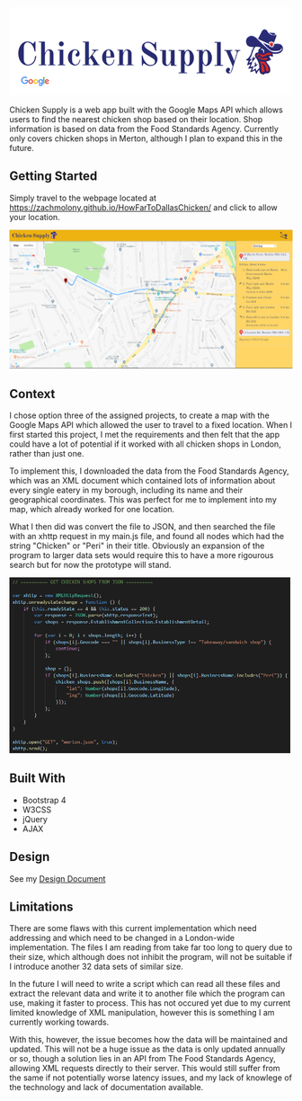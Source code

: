 <p align="center">
  <img src="assets/chicken-supply.png" width=600px>
</p>


Chicken Supply is a web app built with the Google Maps API which allows users to find the nearest chicken shop based on their location. Shop information is based on data from the Food Standards Agency. Currently only covers chicken shops in Merton, although I plan to expand this in the future.

## Getting Started

Simply travel to the webpage located at https://zachmolony.github.io/HowFarToDallasChicken/ and click to allow your location.

<img src="./assets/docs/screenshot.png">

## Context 

I chose option three of the assigned projects, to create a map with the Google Maps API which allowed the user to travel to a fixed location. When I first started this project, I met the requirements and then felt that the app could have a lot of potential if it worked with all chicken shops in London, rather than just one. 

To implement this, I downloaded the data from the Food Standards Agency, which was an XML document which contained lots of information about every single eatery in my borough, including its name and their geographical coordinates. This was perfect for me to implement into my map, which already worked for one location. 

What I then did was convert the file to JSON, and then searched the file with an xhttp request in my main.js file, and found all nodes which had the string "Chicken" or "Peri" in their title. Obviously an expansion of the program to larger data sets would require this to have a more rigourous search but for now the prototype will stand. 

<img src="assets/docs/xmlReader.png" width=500px>

## Built With

- Bootstrap 4
- W3CSS
- jQuery 
- AJAX

## Design 

See my [Design Document](docs/design.md)

## Limitations

There are some flaws with this current implementation which need addressing and which need to be changed in a London-wide implementation. The files I am reading from take far too long to query due to their size, which although does not inhibit the program, will not be suitable if I introduce another 32 data sets of similar size. 

In the future I will need to write a script which can read all these files and extract the relevant data and write it to another file which the program can use, making it faster to process. This has not occured yet due to my current limited knowledge of XML manipulation, however this is something I am currently working towards. 

With this, however, the issue becomes how the data will be maintained and updated. This will not be a huge issue as the data is only updated annually or so, though a solution lies in an API from The Food Standards Agency, allowing XML requests directly to their server. This would still suffer from the same if not potentially worse latency issues, and my lack of knowlege of the technology and lack of documentation available. 

